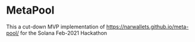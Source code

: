 # MetaPool

This a cut-down MVP implementation of https://narwallets.github.io/meta-pool/ for the Solana Feb-2021 Hackathon
